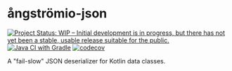 # ångströmio-json

[![Project Status: WIP – Initial development is in progress, but there has not yet been a stable, usable release suitable for the public.](https://www.repostatus.org/badges/latest/wip.svg)](https://www.repostatus.org/#wip)
[![Java CI with Gradle](https://github.com/angstromio/angstromio-json/actions/workflows/gradle.yml/badge.svg)](https://github.com/angstromio/angstromio-json/actions/workflows/gradle.yml)
[![codecov](https://codecov.io/gh/angstromio/angstromio-json/graph/badge.svg?token=GJUZZVFVFY)](https://codecov.io/gh/angstromio/angstromio-json)

A "fail-slow" JSON deserializer for Kotlin data classes.
